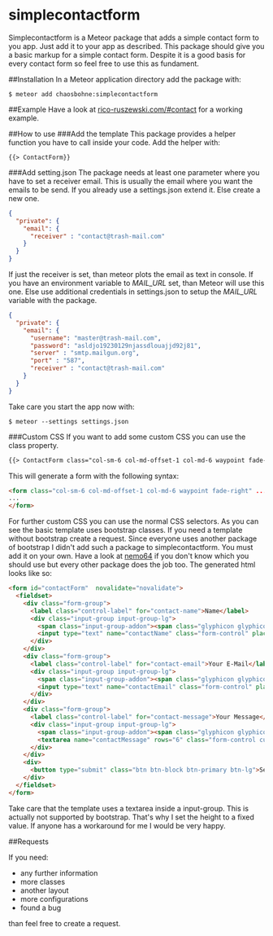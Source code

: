 # simplecontactform

Simplecontactform is a Meteor package that adds a simple contact form to you app. Just add it to your app as described. This package should give you a basic markup for a simple contact form. Despite it is a good basis for every contact form so feel free to use this as fundament.

##Installation
In a Meteor application directory add the package with:
    
    $ meteor add chaosbohne:simplecontactform
    
##Example
Have a look at [rico-ruszewski.com/#contact](http://rico-ruszewski.com/#contact) for a working example.
    
##How to use
###Add the template
This package provides a helper function you have to call inside your code.
Add the helper with:

    {{> ContactForm}}
    
###Add setting.json
The package needs at least one parameter where you have to set a receiver email. This is usually the email where you want the emails to be send. If you already use a settings.json extend it. Else create a new one.

```JSON
{
  "private": {
    "email": {
      "receiver" : "contact@trash-mail.com"
    }  
  }
}
```

If just the receiver is set, than meteor plots the email as text in console. If you have an environment variable to _MAIL\_URL_ set, than Meteor will use this one. Else use additional credentials in settings.json to setup the _MAIL\_URL_ variable with the package.

```JSON
{
  "private": {
    "email": {
      "username": "master@trash-mail.com",
      "password": "asldjo19230129njassdlouajjd92j81",
      "server" : "smtp.mailgun.org",
      "port" : "587",
      "receiver" : "contact@trash-mail.com"
    }  
  }
}
```

Take care you start the app now with:

    $ meteor --settings settings.json
 
###Custom CSS
If you want to add some custom CSS you can use the class property.

```HTML
{{> ContactForm class="col-sm-6 col-md-offset-1 col-md-6 waypoint fade-right"}}
```    
   
This will generate a form with the following syntax:

```HTML
<form class="col-sm-6 col-md-offset-1 col-md-6 waypoint fade-right" ...>
...
</form>
```

For further custom CSS you can use the normal CSS selectors. As you can see the basic template uses bootstrap classes. If you need a template without bootstrap create a request. Since everyone uses another package of bootstrap I didn't add such a package to simplecontactform. You must add it on your own. Have a look at [nemo64](https://github.com/Nemo64/meteor-bootstrap)  if you don't know which you should use but every other package does the job too. The generated html looks like so:

```HTML
<form id="contactForm"  novalidate="novalidate">
  <fieldset>
    <div class="form-group">
      <label class="control-label" for="contact-name">Name</label>
      <div class="input-group input-group-lg">
        <span class="input-group-addon"><span class="glyphicon glyphicon-user glyph-color"></span></span>
        <input type="text" name="contactName" class="form-control" placeholder="Your name" required="" data-schema-key="contactName" maxlength="50">
      </div>        
    </div>
    <div class="form-group">
      <label class="control-label" for="contact-email">Your E-Mail</label>
      <div class="input-group input-group-lg">
        <span class="input-group-addon"><span class="glyphicon glyphicon-envelope glyph-color"></span></span>
        <input type="text" name="contactEmail" class="form-control" placeholder="Your email" required="" data-schema-key="contactEmail">    
      </div> 
    </div>   
    <div class="form-group">
      <label class="control-label" for="contact-message">Your Message</label>
      <div class="input-group input-group-lg">
        <span class="input-group-addon"><span class="glyphicon glyphicon-comment glyph-color"></span></span>
        <textarea name="contactMessage" rows="6" class="form-control custom-control" placeholder="Your message" required="" data-schema-key="contactMessage" maxlength="1000"></textarea>    
      </div>  
    </div> 
    <div>
      <button type="submit" class="btn btn-block btn-primary btn-lg">Send Message</button>
    </div>
  </fieldset>
</form>
```

Take care that the template uses a textarea inside a input-group. This is actually not supported by bootstrap. That's why I set the height to a fixed value. If anyone has a workaround for me I would be very happy.

##Requests

If you need:

 - any further information
 - more classes
 - another layout
 - more configurations
 - found a bug

than feel free to create a request.

